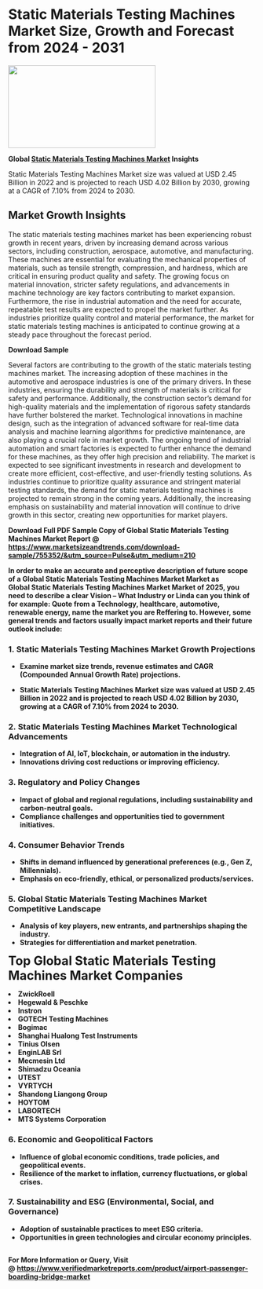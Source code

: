<H1>Static Materials Testing Machines Market Size, Growth and Forecast from 2024 - 2031</H1><img class="aligncenter size-medium wp-image-584254" src="https://thirdeyenews.in/wp-content/uploads/2024/09/Global-Market-Research-300x168.jpeg" alt="" width="300" height="168" /><p><strong>Global&nbsp;<a href="https://www.marketsizeandtrends.com/download-sample/755352/&amp;utm_source=Pulse&amp;utm_medium=210">Static Materials Testing Machines Market</a> Insights</strong></p><p>Static Materials Testing Machines Market size was valued at USD 2.45 Billion in 2022 and is projected to reach USD 4.02 Billion by 2030, growing at a CAGR of 7.10% from 2024 to 2030.</p><p><h2>Market Growth Insights</h2> <p>The static materials testing machines market has been experiencing robust growth in recent years, driven by increasing demand across various sectors, including construction, aerospace, automotive, and manufacturing. These machines are essential for evaluating the mechanical properties of materials, such as tensile strength, compression, and hardness, which are critical in ensuring product quality and safety. The growing focus on material innovation, stricter safety regulations, and advancements in machine technology are key factors contributing to market expansion. Furthermore, the rise in industrial automation and the need for accurate, repeatable test results are expected to propel the market further. As industries prioritize quality control and material performance, the market for static materials testing machines is anticipated to continue growing at a steady pace throughout the forecast period.</p> <p><strong>Download Sample</strong></p> <p>Several factors are contributing to the growth of the static materials testing machines market. The increasing adoption of these machines in the automotive and aerospace industries is one of the primary drivers. In these industries, ensuring the durability and strength of materials is critical for safety and performance. Additionally, the construction sector’s demand for high-quality materials and the implementation of rigorous safety standards have further bolstered the market. Technological innovations in machine design, such as the integration of advanced software for real-time data analysis and machine learning algorithms for predictive maintenance, are also playing a crucial role in market growth. The ongoing trend of industrial automation and smart factories is expected to further enhance the demand for these machines, as they offer high precision and reliability. The market is expected to see significant investments in research and development to create more efficient, cost-effective, and user-friendly testing solutions. As industries continue to prioritize quality assurance and stringent material testing standards, the demand for static materials testing machines is projected to remain strong in the coming years. Additionally, the increasing emphasis on sustainability and material innovation will continue to drive growth in this sector, creating new opportunities for market players.</p> <p><strong></p><p><span class=""><strong>Download Full PDF Sample Copy of Global Static Materials Testing Machines Market Report</strong> @ <a href="https://www.marketsizeandtrends.com/download-sample/755352/&amp;utm_source=Pulse&amp;utm_medium=210" target="_blank">https://www.marketsizeandtrends.com/download-sample/755352/&amp;utm_source=Pulse&amp;utm_medium=210</a></span></p><p>In order to make an accurate and perceptive description of future scope of a Global&nbsp;Static Materials Testing Machines Market Market as Global&nbsp;Static Materials Testing Machines Market Market of 2025, you need to describe a clear Vision &ndash; What Industry or Linda can you think of for example: Quote from a Technology, healthcare, automotive, renewable energy, name the market you are Reffering to. However, some general trends and factors usually impact market reports and their future outlook include:</p><h3>1.&nbsp;<strong>Static Materials Testing Machines Market Growth Projections</strong></h3><ul><li>Examine market size trends, revenue estimates and CAGR (Compounded Annual Growth Rate) projections.</li><li><p>Static Materials Testing Machines Market size was valued at USD 2.45 Billion in 2022 and is projected to reach USD 4.02 Billion by 2030, growing at a CAGR of 7.10% from 2024 to 2030.</p></li></ul><h3>2.&nbsp;<strong>Static Materials Testing Machines Market Technological Advancements</strong></h3><ul><li>Integration of AI, IoT, blockchain, or automation in the industry.</li><li>Innovations driving cost reductions or improving efficiency.</li></ul><h3>3.&nbsp;<strong>Regulatory and Policy Changes</strong></h3><ul><li>Impact of global and regional regulations, including sustainability and carbon-neutral goals.</li><li>Compliance challenges and opportunities tied to government initiatives.</li></ul><h3>4.&nbsp;<strong>Consumer Behavior Trends</strong></h3><ul><li>Shifts in demand influenced by generational preferences (e.g., Gen Z, Millennials).</li><li>Emphasis on eco-friendly, ethical, or personalized products/services.</li></ul><h3>5.&nbsp;<strong>Global Static Materials Testing Machines Market Competitive Landscape</strong></h3><ul><li>Analysis of key players, new entrants, and partnerships shaping the industry.</li><li>Strategies for differentiation and market penetration.</li></ul><p data-pm-slice="1 1 []"><span style="color: inherit; font-family: inherit; font-size: 25px;">Top Global Static Materials Testing Machines Market Companies</span></p><div class="" data-test-id=""><p><li>ZwickRoell</li><li> Hegewald & Peschke</li><li> Instron</li><li> GOTECH Testing Machines</li><li> Bogimac</li><li> Shanghai Hualong Test Instruments</li><li> Tinius Olsen</li><li> EnginLAB Srl</li><li> Mecmesin Ltd</li><li> Shimadzu Oceania</li><li> UTEST</li><li> VYRTYCH</li><li> Shandong Liangong Group</li><li> HOYTOM</li><li> LABORTECH</li><li> MTS Systems Corporation</li></p></div><h3>6.&nbsp;<strong>Economic and Geopolitical Factors</strong></h3><ul><li>Influence of global economic conditions, trade policies, and geopolitical events.</li><li>Resilience of the market to inflation, currency fluctuations, or global crises.</li></ul><h3>7.&nbsp;<strong>Sustainability and ESG (Environmental, Social, and Governance)</strong></h3><ul><li>Adoption of sustainable practices to meet ESG criteria.</li><li>Opportunities in green technologies and circular economy principles.</li></ul><h2><strong style="font-size: 14px;">For More Information or Query, Visit @&nbsp;</strong><a style="background-color: #ffffff; font-size: 14px;" href="https://www.marketsizeandtrends.com/report/static-materials-testing-machines-market/" target="_blank">https://www.verifiedmarketreports.com/product/airport-passenger-boarding-bridge-market</a></h2>
